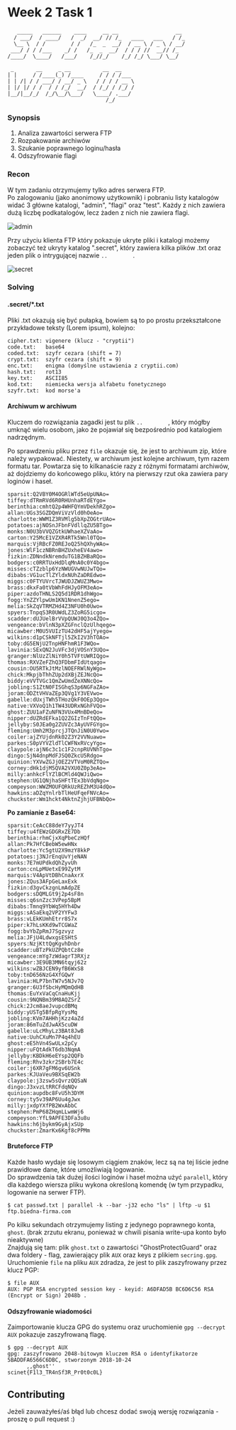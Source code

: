 # Week 2 Task 1

```ascii
   _____   ______    ____     __ __                  __
  / ___/  / ____/   /  _/  __/ // /_   ____   ___   / /_
  \__ \  / /        / /   /_  _  __/  / __ \ / _ \ / __/
 ___/ / / /___    _/ /   /_  _  __/  / / / //  __// /_
/____/  \____/   /___/    /_//_/    /_/ /_/ \___/ \__/

 _       __     _ __          __  __
| |     / /____(_) /____     / / / /___
| | /| / / ___/ / __/ _ \   / / / / __ \
| |/ |/ / /  / / /_/  __/  / /_/ / /_/ /
|__/|__/_/  /_/\__/\___/   \____/ .___/
                               /_/
```

### **Synopsis**

1. Analiza zawartości serwera FTP
2. Rozpakowanie archiwów
3. Szukanie poprawnego loginu/hasła
4. Odszyfrowanie flagi

### **Recon**

W tym zadaniu otrzymujemy tylko adres serwera FTP.  
Po zalogowaniu (jako anonimowy użytkownik) i pobraniu listy katalogów widać 3 główne katalogi, "admin", "flagi" oraz "test". Każdy z nich zawiera dużą liczbę podkatalogów, lecz żaden z nich nie zawiera flagi.  

![admin](./img/admin.png "admin")

Przy użyciu klienta FTP który pokazuje ukryte pliki i katalogi możemy zobaczyć też ukryty katalog ".secret", który zawiera kilka plików .txt oraz jeden plik o intrygującej nazwie `..        `.

![secret](./img/secret.png "secret")

### **Solving**

#### .secret/\*.txt

Pliki .txt okazują się być pułapką, bowiem są to po prostu przekształcone przykładowe teksty (Lorem ipsum), kolejno:
```
cipher.txt: vigenere (klucz - "cryptii")
code.txt:   base64
coded.txt:  szyfr cezara (shift = 7)
crypt.txt:  szyfr cezara (shift = 9)
enc.txt:    enigma (domyślne ustawienia z cryptii.com)
hash.txt:   rot13
key.txt:    ASCII85
kod.txt:    niemiecka wersja alfabetu fonetycznego
szyfr.txt:  kod morse'a
```

#### Archiwum w archiwum

Kluczem do rozwiązania zagadki jest tu plik `..        `, który mógłby umknąć wielu osobom, jako że pojawiał się bezpośrednio pod katalogiem nadrzędnym.

Po sprawdzeniu pliku przez `file` okazuje się, że jest to archiwum zip, które należy wypakować. Niestety, w archiwum jest kolejne archiwum, tym razem formatu tar. Powtarza się to kilkanaście razy z różnymi formatami archiwów, aż dojdziemy do końcowego pliku, który na pierwszy rzut oka zawiera pary loginów i haseł.

```
sparsit:Q2VBY0M4OGRlWTd5eUpUNAo=
tiffey:dTRmRVd6R0RHUnhaRTdEYgo=
berinthia:cmhtQ2p4WHFQYmVDekhRZgo=
allan:UGs3SGZDQmViVzVld0hOeAo=
charlotte:WWM1Z3RVMlg5bXpZOGtrUAo=
potatoes:ajNOSnJFbnFVdllqZU5BTgo=
monks:N0U3bVVQZGtkUWhaeXZVaAo=
carton:Y25McE1VZXR4RTk5Wnl0TQo=
marquis:VjRBcFZ0REJoQ25hQXhyWAo=
jones:WlF1czNBRnBHZUxheEV4awo=
fizkin:ZDNndkNremduTG1BZHBaRQo=
bodgers:c0RRTUxHdDlqMnA0c0Y4bgo=
misses:cTZzblp6YzNWUGVwNUJwTQo=
dibabs:VG1ucTlZYldxNUhZaDREdwo=
miggs:c0FTYUVrcTJWUDJZWUZ3Mwo=
brass:dkxFa0tVbWhFdHJyOFM3eAo=
piper:azdoTHNLS2Q5d1RDR1dhWgo=
fogg:YnZZYlpwUm1KN1NnenZ5ego=
melia:SkZqVTRMZHd4Z3NFU0h0Uwo=
spyers:TnpqS3R0UWdLZ3ZoRG5icgo=
scadder:dUJUelBrVVpQUWJ0Q3o4ZQo=
vengeance:bVlnN3pXZGFnclQzUlhqego=
micawber:M0U5VUIzTU42dHF5ajYyego=
wilkins:d1pCSkNFTjl5ZkI2V3hTOAo=
toby:dG5ENjU2TnpHNFhmR1F3WQo=
lavinia:SExQN2JuVFc3djVOSnY3UQo=
granger:NlUzZlNiY0h5TVFtUWRIQgo=
thomas:RXVZeFZhQ3FDbmFIdUtqago=
cousin:OU5RTkJtMzlNOEFRWlNyWgo=
chick:MkpjbThhZUp2dXBjZEJNcQo=
biddy:eVVTVGc1QmZwUmdZeXNNcQo=
jobling:S1ZtN0FISGhqS3p6NGFaZAo=
joram:ODZtVHVaZEp3QVg1Y3VEVwo=
gabelle:dUxjTWh5THozQkF0OEp3Qgo=
native:VXVoQ1h1TW43UDRxNGhFVQo=
ghost:ZUU1aFZuNFN3VUx4MnBDeQo=
nipper:dUZRdEFka1Q2ZGIzTnFtQQo=
jellyby:S0JEa0g2ZUVZc3AyUVFGYgo=
fleming:Umh2M3prcjJTQnJiN0U0Ywo=
coiler:ajZYUjdnRk02Z3Y2VVNuawo=
parkes:S0pVYVZldTlCWFNxRVcyYgo=
claypole:ajN6c3c1c1F2cnpRUVNhTgo=
dingo:SjN4dnpMdFJSQ0ZkcU5Rdgo=
quinion:YXVwZGJjOEZ2VTVoM0RZTQo=
corney:dHk1djM5QVA2VXU0Z0p3eAo=
milly:anhkcFlYZlBCMld4QWJiQwo=
stephen:UG1QNjhaSHFtTEx3bVdqNgo=
compeyson:WWZMOUFQRkUzREZhM3U4dQo=
hawkins:aDZqYnlrbTlHeUFqeFNVcAo=
chuckster:Wm1hckt4NktnZjhjUFBNbQo=
```

**Po zamianie z Base64:**

```
sparsit:CeAcC88deY7yyJT4
tiffey:u4fEWzGDGRxZE7Db
berinthia:rhmCjxXqPbeCzHQf
allan:Pk7HfCBebW5ewHNx
charlotte:Yc5gtU2X9mzY8kkP
potatoes:j3NJrEnqUvYjeNAN
monks:7E7mUPdkdQhZyvUh
carton:cnLpMUetxE99ZytM
marquis:V4ApVtDBhCnaAxrX
jones:ZQus3AFpGeLaxExk
fizkin:d3gvCkzgnLmAdpZE
bodgers:sDQMLGt9j2p4sF8n
misses:q6snZzc3VPep5BpM
dibabs:Tmnq9YbWq5HYh4Dw
miggs:sASaEkq2VP2YYFw3
brass:vLEkKUmhEtrr8S7x
piper:k7hLsKKd9wTCGWaZ
fogg:bvYbZpRmJ7Sgzvyz
melia:JFjU4LdwxgsESHtS
spyers:NzjKttQgKgvhDnbr
scadder:uBTzPkUZPQbtCz8e
vengeance:mYg7zWdagrT3RXjz
micawber:3E9UB3MN6tqyj62z
wilkins:wZBJCEN9yfB6WxS8
toby:tnD656NzG4XfGQwY
lavinia:HLP7bnTW7v5NJv7Q
granger:6U3fSbcHyMQmQdHB
thomas:EuYxVaCqCnaHuKjj
cousin:9NQNBm39M8AQZSrZ
chick:2Jcm8aeJvupcdBMq
biddy:yUSTg5BfpRgYysMq
jobling:KVm7AHHhjKzz4aZd
joram:86mTuZdJwAX5cuDW
gabelle:uLcMhyLz3BAt8JwB
native:UuhCXuMn7P4q4hEU
ghost:eE5hVn4SwULx2pCy
nipper:uFQtAdkT6db3NqmA
jellyby:KBDkH6eEYsp2QQFb
fleming:Rhv3zkr2SBrb7E4c
coiler:j6XR7gFM6gv6USnk
parkes:KJUaVeu9BXSqEW2b
claypole:j3zsw5sQvrzQQSaN
dingo:J3xvzLtRRCFdqNQv
quinion:aupdbc8FvU5h3DYM
corney:ty5v39AP6Uu4gJwx
milly:jxdpYXfPB2WxAbbC
stephen:PmP68ZHqmLLwmWj6
compeyson:YfL9APFE3DFa3u8u
hawkins:h6jbykm9GyAjxSUp
chuckster:ZmarKx6Kgf8cPPMm
```

#### Bruteforce FTP

Każde hasło wydaje się losowym ciągiem znaków, lecz są na tej liście jedne prawidłowe dane, które umożliwiają logowanie.  
Do sprawdzenia tak dużej ilości loginów i haseł można użyć `paralell`, który dla każdego wiersza pliku wykona określoną komendę (w tym przypadku, logowanie na serwer FTP).  

```
$ cat passwd.txt | parallel -k --bar -j32 echo "ls" | lftp -u $1 ftp.biedna-firma.com
```

Po kilku sekundach otrzymujemy listing z jedynego poprawnego konta, `ghost`. (brak zrzutu ekranu, ponieważ w chwili pisania write-upa konto było nieaktywne)  
Znajdują się tam: plik `ghost.txt` o zawartości "GhostProtectGuard" oraz dwa foldery - flag, zawierający plik `AUX` oraz keys z plikiem `secring.gpg`.  
Uruchomienie `file` na pliku `AUX` zdradza, że jest to plik zaszyfrowany przez klucz PGP:

```
$ file AUX
AUX: PGP RSA encrypted session key - keyid: A6DFAD5B BC6D6C56 RSA (Encrypt or Sign) 2048b .
```

#### Odszyfrowanie wiadomości

Zaimportowanie klucza GPG do systemu oraz uruchomienie `gpg --decrypt AUX` pokazuje zaszyfrowaną flagę.

```
$ gpg --decrypt AUX
gpg: zaszyfrowano 2048-bitowym kluczem RSA o identyfikatorze 5BADDFA6566C6DBC, stworzonym 2018-10-24
      ,,ghost''
scinet{F1l3_TR4nSf3R_Pr0t0c0L}
```

## Contributing

Jeżeli zauważyłeś/aś błąd lub chcesz dodać swoją wersję rozwiązania - proszę o pull request :)

